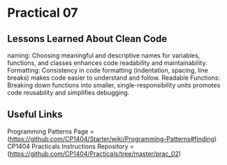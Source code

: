 # Practical 07




## Lessons Learned About Clean Code

naming: Choosing meaningful and descriptive names for variables, functions, and classes enhances code readability and maintainability.
Formatting: Consistency in code formatting (indentation, spacing, line breaks) makes code easier to understand and follow. 
Readable Functions: Breaking down functions into smaller, single-responsibility units promotes code reusability and simplifies debugging.

## Useful Links

Programming Patterns Page = (https://github.com/CP1404/Starter/wiki/Programming-Patterns#finding)
CP1404 Practicals Instructions Repository = (https://github.com/CP1404/Practicals/tree/master/prac_02)


